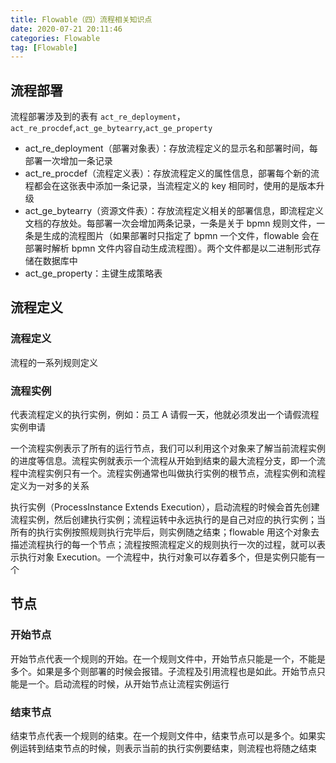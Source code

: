 ```yaml
---
title: Flowable（四）流程相关知识点
date: 2020-07-21 20:11:46
categories: Flowable
tag: [Flowable]
---
```


## 流程部署

流程部署涉及到的表有 `act_re_deployment`， `act_re_procdef`,`act_ge_bytearry`,`act_ge_property`

* act_re_deployment（部署对象表）：存放流程定义的显示名和部署时间，每部署一次增加一条记录
* act_re_procdef（流程定义表）：存放流程定义的属性信息，部署每个新的流程都会在这张表中添加一条记录，当流程定义的 key 相同时，使用的是版本升级
* act_ge_bytearry（资源文件表）：存放流程定义相关的部署信息，即流程定义文档的存放处。每部署一次会增加两条记录，一条是关于 bpmn 规则文件，一条是生成的流程图片（如果部署时只指定了 bpmn 一个文件，flowable 会在部署时解析 bpmn 文件内容自动生成流程图）。两个文件都是以二进制形式存储在数据库中
* act_ge_property：主键生成策略表

<!-- more -->

## 流程定义

### 流程定义

流程的一系列规则定义

### 流程实例

代表流程定义的执行实例，例如：员工 A 请假一天，他就必须发出一个请假流程实例申请

一个流程实例表示了所有的运行节点，我们可以利用这个对象来了解当前流程实例的进度等信息。流程实例就表示一个流程从开始到结束的最大流程分支，即一个流程中流程实例只有一个。流程实例通常也叫做执行实例的根节点，流程实例和流程定义为一对多的关系

执行实例（ProcessInstance Extends Execution），启动流程的时候会首先创建流程实例，然后创建执行实例；流程运转中永远执行的是自己对应的执行实例；当所有的执行实例按照规则执行完毕后，则实例随之结束；flowable 用这个对象去描述流程执行的每一个节点；流程按照流程定义的规则执行一次的过程，就可以表示执行对象 Execution。一个流程中，执行对象可以存着多个，但是实例只能有一个

## 节点

### 开始节点

开始节点代表一个规则的开始。在一个规则文件中，开始节点只能是一个，不能是多个。如果是多个则部署的时候会报错。子流程及引用流程也是如此。开始节点只能是一个。启动流程的时候，从开始节点让流程实例运行

### 结束节点

结束节点代表一个规则的结束。在一个规则文件中，结束节点可以是多个。如果实例运转到结束节点的时候，则表示当前的执行实例要结束，则流程也将随之结束

